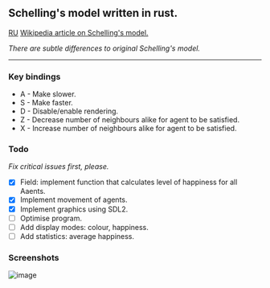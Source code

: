## Schelling's model written in rust.

[RU](https://notabug.org/GreatC0der/schellings_model/src/master/readmeRU.md)
[Wikipedia article on Schelling's model.](https://en.wikipedia.org/wiki/Schelling%27s_model_of_segregation)

*There are subtle differences to original Schelling's model.*

---

### Key bindings

- A - Make slower.
- S - Make faster.
- D - Disable/enable rendering.
- Z - Decrease number of neighbours alike for agent to be satisfied.
- X - Increase number of neighbours alike for agent to be satisfied.

### Todo

*Fix critical issues first, please.*


- [x] Field: implement function that calculates level of happiness for all Aaents.
- [x] Implement movement of agents.
- [x] Implement graphics using SDL2.
- [ ] Optimise program.
- [ ] Add display modes: colour, happiness.
- [ ] Add statistics: average happiness.

### Screenshots
![image](https://notabug.org/GreatC0der/schellings_model/raw/master/screenshots/program.png)